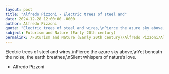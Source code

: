 ```yaml
---
layout: post
title: "Alfredo Pizzoni - Electric trees of steel and"
date: 2024-12-28 12:00:00 -0000
author: Alfredo Pizzoni
quote: "Electric trees of steel and wires,\nPierce the azure sky above,\nYet beneath the noise, the earth breathes,\nSilent whispers of nature’s love."
subject: Futurism and Nature (Early 20th century)
permalink: /Futurism and Nature (Early 20th century)/Alfredo Pizzoni/Alfredo Pizzoni - Electric trees of steel and
---
```


Electric trees of steel and wires,\nPierce the azure sky above,\nYet beneath the noise, the earth breathes,\nSilent whispers of nature’s love.

- Alfredo Pizzoni
